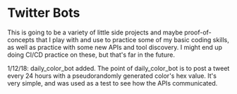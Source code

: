 # Twitter Bots

This is going to be a variety of little side projects
and maybe proof-of-concepts that I play with and use 
to practice some of my basic coding skills, as well as
practice with some new APIs and tool discovery. I 
might end up doing CI/CD practice on these, but that's
far in the future.

1/12/18: daily_color_bot added.
The point of daily_color_bot is to post a tweet every
24 hours with a pseudorandomly generated color's hex
value. It's very simple, and was used as a test to see
how the APIs communicated.
